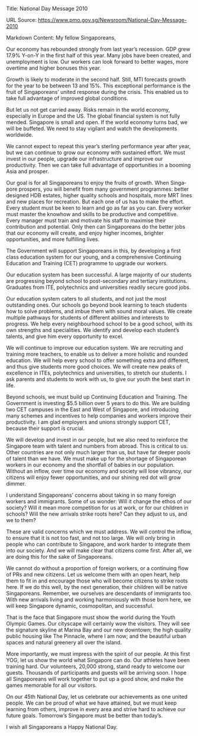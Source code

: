 Title: National Day Message 2010

URL Source: https://www.pmo.gov.sg/Newsroom/National-Day-Message-2010

Markdown Content:
My fellow Singaporeans,

Our economy has rebounded strongly from last year’s recession. GDP grew 17.9% Y-on-Y in the first half of this year. Many jobs have been created, and unemployment is low. Our workers can look forward to better wages, more overtime and higher bonuses this year.

Growth is likely to moderate in the second half. Still, MTI forecasts growth for the year to be between 13 and 15%. This exceptional performance is the fruit of Singaporeans’ united response during the crisis. This enabled us to take full advantage of improved global conditions.

But let us not get carried away. Risks remain in the world economy, especially in Europe and the US. The global financial system is not fully mended. Singapore is small and open. If the world economy turns bad, we will be buffeted. We need to stay vigilant and watch the developments worldwide.

We cannot expect to repeat this year’s sterling performance year after year, but we can continue to grow our economy with sustained effort. We must invest in our people, upgrade our infrastructure and improve our productivity. Then we can take full advantage of opportunities in a booming Asia and prosper.

Our goal is for all Singaporeans to enjoy the fruits of growth. When Singa­pore prospers, you will benefit from many government programmes: better designed HDB estates, higher quality schools and hospitals, more MRT lines and new places for recreation. But each one of us has to make the effort. Every student must be keen to learn and go as far as you can. Every worker must master the knowhow and skills to be productive and competitive. Every manager must train and motivate his staff to maximise their contribution and potential. Only then can Singaporeans do the better jobs that our economy will create, and enjoy higher incomes, brighter opportunities, and more fulfilling lives.

The Government will support Singaporeans in this, by developing a first class education system for our young, and a comprehensive Continuing Education and Training (CET) programme to upgrade our workers.

Our education system has been successful. A large majority of our students are progressing beyond school to post-secondary and tertiary institutions. Graduates from ITE, polytechnics and universities readily secure good jobs.

Our education system caters to all students, and not just the most outstanding ones. Our schools go beyond book learning to teach students how to solve problems, and imbue them with sound moral values. We create multiple pathways for students of different abilities and interests to progress. We help every neighbourhood school to be a good school, with its own strengths and specialities. We identify and develop each student’s talents, and give him every opportunity to excel.

We will continue to improve our education system. We are recruiting and training more teachers, to enable us to deliver a more holistic and rounded education. We will help every school to offer something extra and different, and thus give students more good choices. We will create new peaks of excellence in ITEs, polytechnics and universities, to stretch our students. I ask parents and students to work with us, to give our youth the best start in life.

Beyond schools, we must build up Continuing Education and Training. The Government is investing $5.5 billion over 5 years to do this. We are building two CET campuses in the East and West of Singapore, and introducing many schemes and incentives to help companies and workers improve their productivity. I am glad employers and unions strongly support CET, because their support is crucial.

We will develop and invest in our people, but we also need to reinforce the Singa­pore team with talent and numbers from abroad. This is critical to us. Other countries are not only much larger than us, but have far deeper pools of talent than we have. We must make up for the shortage of Singaporean workers in our economy and the shortfall of babies in our population. Without an inflow, over time our economy and society will lose vibrancy, our citizens will enjoy fewer opportunities, and our shining red dot will grow dimmer.

I understand Singaporeans’ concerns about taking in so many foreign workers and immigrants. Some of us wonder: Will it change the ethos of our society? Will it mean more competition for us at work, or for our children in schools? Will the new arrivals strike roots here? Can they adjust to us, and we to them?

These are valid concerns which we must address. We will control the inflow, to ensure that it is not too fast, and not too large. We will only bring in people who can contribute to Singapore, and work harder to integrate them into our society. And we will make clear that citizens come first. After all, we are doing this for the sake of Singaporeans.

We cannot do without a proportion of foreign workers, or a continuing flow of PRs and new citizens. Let us welcome them with an open heart, help them to fit in and encourage those who will become citizens to strike roots here. If we do this well, by the next generation, their children will be native Singa­poreans. Remember, we ourselves are descendants of immigrants too. With new arrivals living and working harmoniously with those born here, we will keep Singapore dynamic, cosmopolitan, and successful.

That is the face that Singapore must show the world during the Youth Olympic Games. Our cityscape will certainly wow the visitors. They will see the signature skyline at Marina Bay and our new downtown; the high quality public housing like The Pinnacle, where I am now; and the beautiful urban spaces and natural greenery all over the island.

More importantly, we must impress with the spirit of our people. At this first YOG, let us show the world what Singapore can do. Our athletes have been training hard. Our volunteers, 20,000 strong, stand ready to welcome our guests. Thousands of participants and guests will be arriving soon. I hope all Singaporeans will work together to put up a good show, and make the games memorable for all our visitors.

On our 45th National Day, let us celebrate our achievements as one united people. We can be proud of what we have attained, but we must keep learning from others, improve in every area and strive hard to achieve our future goals. Tomorrow’s Singapore must be better than today’s.

I wish all Singaporeans a Happy National Day.
